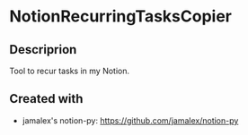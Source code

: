 # NotionRecurringTasksCopier
## Descriprion
Tool to recur tasks in my Notion.
## Created with
* jamalex's notion-py: https://github.com/jamalex/notion-py
